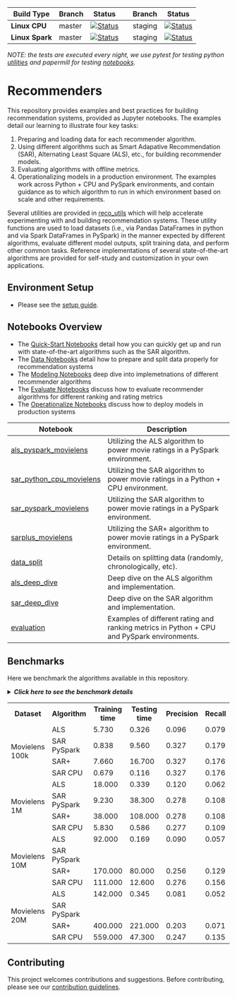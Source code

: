
| Build Type | Branch | Status |  | Branch | Status | 
| --- | --- | --- | --- | --- | --- | 
| **Linux CPU** |  master | [![Status](https://msdata.visualstudio.com/AlgorithmsAndDataScience/_apis/build/status/nightly?branchName=master)](https://msdata.visualstudio.com/AlgorithmsAndDataScience/_build/latest?definitionId=4792)  || staging | [![Status](https://msdata.visualstudio.com/AlgorithmsAndDataScience/_apis/build/status/nightly_staging?branchName=staging)](https://msdata.visualstudio.com/AlgorithmsAndDataScience/_build/latest?definitionId=4594) | 
| **Linux Spark** | master | [![Status](https://msdata.visualstudio.com/AlgorithmsAndDataScience/_apis/build/status/nightly_spark?branchName=master)](https://msdata.visualstudio.com/AlgorithmsAndDataScience/_build/latest?definitionId=4804) | | staging | [![Status](https://msdata.visualstudio.com/AlgorithmsAndDataScience/_apis/build/status/nightly_spark_staging?branchName=staging)](https://msdata.visualstudio.com/AlgorithmsAndDataScience/_build/latest?definitionId=4805)|

*NOTE: the tests are executed every night, we use pytest for testing python [utilities]((reco_utils)) and papermill for testing [notebooks](notebooks)*.

# Recommenders 

This repository provides examples and best practices for building recommendation systems, provided as Jupyter notebooks. The examples detail our learning to illustrate four key tasks: 
1. Preparing and loading data for each recommender algorithm. 
2. Using different algorithms such as Smart Adapative Recommendation (SAR), Alternating Least Square (ALS), etc., for building recommender models. 
3. Evaluating algorithms with offline metrics. 
4. Operationalizing models in a production environment. The examples work across Python + CPU and PySpark environments, and contain guidance as to which algorithm to run in which environment based on scale and other requirements. 

Several utilities are provided in [reco_utils](reco_utils) which will help accelerate experimenting with and building recommendation systems. These utility functions are used to load datasets (i.e., via Pandas DataFrames in python and via Spark DataFrames in PySpark) in the manner expected by different algorithms, evaluate different model outputs, split training data, and perform other common tasks. Reference implementations of several state-of-the-art algorithms are provided for self-study and customization in your own applications. 

## Environment Setup
* Please see the [setup guide](SETUP.md).

## Notebooks Overview

- The [Quick-Start Notebooks](notebooks/00_quick_start/) detail how you can quickly get up and run with state-of-the-art algorithms such as the SAR algorithm. 
- The [Data Notebooks](notebooks/01_data) detail how to prepare and split data properly for recommendation systems
- The [Modeling Notebooks](notebooks/02_modeling) deep dive into implemetnations of different recommender algorithms
- The [Evaluate Notebooks](notebooks/03_evaluate) discuss how to evaluate recommender algorithms for different ranking and rating metrics
- The [Operationalize Notebooks](notebooks/04_operationalize) discuss how to deploy models in production systems

| Notebook | Description | 
| --- | --- | 
| [als_pyspark_movielens](notebooks/00_quick_start/als_pyspark_movielens.ipynb) | Utilizing the ALS algorithm to power movie ratings in a PySpark environment.
| [sar_python_cpu_movielens](notebooks/00_quick_start/sar_python_cpu_movielens.ipynb) | Utilizing the SAR algorithm to power movie ratings in a Python + CPU environment.
| [sar_pyspark_movielens](notebooks/00_quick_start/sar_pyspark_movielens.ipynb) | Utilizing the SAR algorithm to power movie ratings in a PySpark environment.
| [sarplus_movielens](notebooks/00_quick_start/sarplus_movielens.ipynb) | Utilizing the SAR+ algorithm to power movie ratings in a PySpark environment.
| [data_split](notebooks/01_data/data_split.ipynb) | Details on splitting data (randomly, chronologically, etc).
| [als_deep_dive](notebooks/02_modeling/als_deep_dive.ipynb) | Deep dive on the ALS algorithm and implementation.
| [sar_deep_dive](notebooks/02_modeling/sar_deep_dive.ipynb) | Deep dive on the SAR algorithm and implementation.
| [evaluation](notebooks/03_evaluate/evaluation.ipynb) | Examples of different rating and ranking metrics in Python + CPU and PySpark environments.

## Benchmarks

Here we benchmark the algorithms available in this repository.

<details>
<summary><strong><em>Click here to see the benchmark details</em></strong></summary>

* Time for training and testing is measured in seconds.
* Ranking metrics (i.e., precision, recall, MAP, and NDCG) are evaluated with k equal to 10. They are not applied to the SAR-family algorithms (SAR PySpark, SAR+, and SAR CPU) because these algorithms do not predict explicit ratings with the same scale of those in the original input data.
* The machine we used is an [Azure DSVM](https://azure.microsoft.com/en-us/services/virtual-machines/data-science-virtual-machines/) Standard NC6s_v2 with 6 vcpus, 112 GB memory and 1 K80 GPU.

</details>

<table>
 <tr>
  <th>Dataset</th>
  <th>Algorithm</th>
  <th>Training time</th>
  <th>Testing time</th>
  <th>Precision</th>
  <th>Recall</th>
  <th>MAP</th>
  <th>NDCG</th>
  <th>RMSE</th>
  <th>MAE</th>
  <th>Exp Var</th>
  <th>R squared</th>
 </tr>
 <tr>
  <td rowspan=4>Movielens 100k</td>
  <td>ALS</td>
  <td>5.730</td>
  <td>0.326</td>
  <td>0.096</td>
  <td>0.079</td>
  <td>0.026</td>
  <td>0.100</td>
  <td>1.110</td>
  <td>0.860</td>
  <td>0.025</td>
  <td>0.023</td>
 </tr>
 <tr >
  <td >SAR PySpark</td>
  <td>0.838</td>
  <td>9.560</td>
  <td>0.327</td>
  <td>0.179</td>
  <td>0.110</td>
  <td>0.379</td>
  <td></td>
  <td></td>
  <td></td>
  <td></td>
 </tr>
 <tr>
  <td>SAR+</td>
  <td>7.660</td>
  <td>16.700</td>
  <td>0.327</td>
  <td>0.176</td>
  <td>0.106</td>
  <td>0.373</td>
  <td></td>
  <td></td>
  <td></td>
  <td></td>
 </tr>
 <tr>
  <td>SAR CPU</td>
  <td>0.679</td>
  <td>0.116</td>
  <td>0.327</td>
  <td>0.176</td>
  <td>0.106</td>
  <td>0.373</td>
  <td></td>
  <td></td>
  <td></td>
  <td></td>
 </tr>
 <tr>
  <td rowspan=4>Movielens 1M</td>
  <td>ALS</td>
  <td>18.000</td>
  <td>0.339</td>
  <td>0.120</td>
  <td>0.062</td>
  <td>0.022</td>
  <td>0.119</td>
  <td>0.950</td>
  <td>0.735</td>
  <td>0.280</td>
  <td>0.280</td>
 </tr>
 <tr>
  <td>SAR PySpark</td>
  <td>9.230</td>
  <td>38.300</td>
  <td>0.278</td>
  <td>0.108</td>
  <td>0.064</td>
  <td>0.309</td>
  <td></td>
  <td></td>
  <td></td>
  <td></td>
 </tr>
 <tr>
  <td>SAR+</td>
  <td>38.000</td>
  <td>108.000</td>
  <td>0.278</td>
  <td>0.108</td>
  <td>0.064</td>
  <td>0.309</td>
  <td></td>
  <td></td>
  <td></td>
  <td></td>
 </tr>
 <tr>
  <td>SAR CPU</td>
  <td>5.830</td>
  <td>0.586</td>
  <td>0.277</td>
  <td>0.109</td>
  <td>0.064</td>
  <td>0.308</td>
  <td></td>
  <td></td>
  <td></td>
  <td></td>
 </tr>
 <tr>
  <td rowspan=4>Movielens 10M</td>
  <td>ALS</td>
  <td>92.000</td>
  <td>0.169</td>
  <td>0.090</td>
  <td>0.057</td>
  <td>0.015</td>
  <td>0.084</td>
  <td>0.850</td>
  <td>0.647</td>
  <td>0.359</td>
  <td>0.359</td>
 </tr>
 <tr>
  <td>SAR PySpark</td>
  <td></td>
  <td></td>
  <td></td>
  <td></td>
  <td></td>
  <td></td>
  <td></td>
  <td></td>
  <td></td>
  <td></td>
 </tr>
 <tr>
  <td>SAR+</td>
  <td>170.000</td>
  <td>80.000</td>
  <td>0.256</td>
  <td>0.129</td>
  <td>0.081</td>
  <td>0.295</td>
  <td></td>
  <td></td>
  <td></td>
  <td></td>
 </tr>
 <tr>
  <td>SAR CPU</td>
  <td>111.000</td>
  <td>12.600</td>
  <td>0.276</td>
  <td>0.156</td>
  <td>0.101</td>
  <td>0.321</td>
  <td></td>
  <td></td>
  <td></td>
  <td></td>
 </tr>
 <tr>
  <td rowspan=4>Movielens 20M</td>
  <td>ALS</td>
  <td>142.000</td>
  <td>0.345</td>
  <td>0.081</td>
  <td>0.052</td>
  <td>0.014</td>
  <td>0.076</td>
  <td>0.830</td>
  <td>0.633</td>
  <td>0.372</td>
  <td>0.371</td>
 </tr>
 <tr>
  <td>SAR PySpark</td>
  <td></td>
  <td></td>
  <td></td>
  <td></td>
  <td></td>
  <td></td>
  <td></td>
  <td></td>
  <td></td>
  <td></td>
 </tr>
 <tr>
  <td>SAR+</td>
  <td>400.000</td>
  <td>221.000</td>
  <td>0.203</td>
  <td>0.071</td>
  <td>0.041</td>
  <td>0.226</td>
  <td></td>
  <td></td>
  <td></td>
  <td></td>
 </tr>
 <tr >
  <td>SAR CPU</td>
  <td>559.000</td>
  <td>47.300</td>
  <td>0.247</td>
  <td>0.135</td>
  <td>0.085</td>
  <td>0.287</td>
  <td></td>
  <td></td>
  <td></td>
  <td></td>
 </tr>

</table>

## Contributing

This project welcomes contributions and suggestions. Before contributing, please see our [contribution guidelines](CONTRIBUTING.md).


